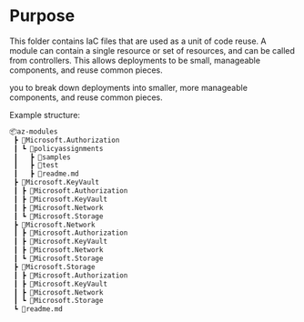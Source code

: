 # Purpose

This folder contains IaC files that are used as a unit of code reuse. A module
can contain a single resource or set of resources, and can be called
from controllers. This allows deployments to be small, manageable components,
and reuse common pieces.

you to break down deployments into smaller, more
manageable components, and reuse common pieces.

Example structure:

```html
📦az-modules
 ┣ 📂Microsoft.Authorization
 ┃ ┗ 📂policyassignments
 ┃   ┣ 📂samples
 ┃   ┣ 📂test
 ┃   ┣ 📜readme.md
 ┣ 📂Microsoft.KeyVault
 ┃ ┣ 📂Microsoft.Authorization
 ┃ ┣ 📂Microsoft.KeyVault
 ┃ ┣ 📂Microsoft.Network
 ┃ ┗ 📂Microsoft.Storage
 ┣ 📂Microsoft.Network
 ┃ ┣ 📂Microsoft.Authorization
 ┃ ┣ 📂Microsoft.KeyVault
 ┃ ┣ 📂Microsoft.Network
 ┃ ┗ 📂Microsoft.Storage
 ┣ 📂Microsoft.Storage
 ┃ ┣ 📂Microsoft.Authorization
 ┃ ┣ 📂Microsoft.KeyVault
 ┃ ┣ 📂Microsoft.Network
 ┃ ┗ 📂Microsoft.Storage
 ┗ 📜readme.md
```
